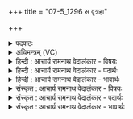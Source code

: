 +++
title = "07-5_1296 स वृत्रहा"

+++
<details><summary>पदपाठः</summary>

सः। वृ꣡त्र꣢हा। वृ꣣त्र। हा꣢। वृ꣡षा꣢꣯। सु꣣तः꣢। व꣣रिवोवि꣢त्। व꣣रिवः। वि꣢त्। अ꣡दा꣢꣯भ्यः। अ। दा꣣भ्यः। सो꣡मः꣢꣯। वा꣡ज꣢꣯म्। इ꣣व। असरत्। १२९६।
</details>

<details><summary>अधिमन्त्रम् (VC)</summary>

- पवमानः सोमः
- राहूगण आङ्गिरसः
- गायत्री
- षड्जः
</details>

<details><summary>हिन्दी : आचार्य रामनाथ वेदालंकार - विषयः</summary>

अगले मन्त्र में फिर परमात्मा का विषय है।
</details>

<details><summary>हिन्दी : आचार्य रामनाथ वेदालंकार - पदार्थः</summary>

पदार्थान्वयभाषाः -  (सः) वह (वृत्रहा) विघ्ननाशक, (वृषा) सुखवर्षी, (वरिवोवित्) ऐश्वर्य प्राप्त करानेवाला, (अदाभ्यः) अपराजेय, (सुतः) उपासना किया गया (सोमः) रस का खजाना परमेश्वर (असरत्) उपासकों को प्राप्त होता है, (वाजम् इव) जैसे कोई वीर युद्ध क्षेत्र को प्राप्त होता है ॥५॥ यहाँ उपमालङ्कार है ॥५॥
</details>

<details><summary>हिन्दी : आचार्य रामनाथ वेदालंकार - भावार्थः</summary>

भावार्थभाषाः -  जैसे कोई वीर सेनापति युद्धभूमि में पहुँच कर अपने पक्ष के योद्धाओं को विजय दिलाता है,वैसे ही परमेश्वर उपासकों के पास पहुँचकर उन्हें विजयोपहार देता है ॥५॥
</details>

<details><summary>संस्कृत : आचार्य रामनाथ वेदालंकार - विषयः</summary>

अथ पुनरपि परमात्मविषयमाह।
</details>

<details><summary>संस्कृत : आचार्य रामनाथ वेदालंकार - पदार्थः</summary>

पदार्थान्वयभाषाः -  (सः) असौ (वृत्रहा) विघ्नहन्ता, (वृषा) सुखवर्षकः, (वरिवोवित्) ऐश्वर्यस्य लम्भकः। [वरिवः इति धननाम। निघं० २।१०।] (अदाभ्यः) अपराजेयः, (सुतः) अभिषुतः, उपासितः (सोमः) रसनिधिः परमेश्वरः (असरत्) उपासकान् प्राप्नोति। कथम् ? (वाजम् इव) यथा कश्चित् वीरः समराङ्गणं प्राप्नोति तद्वत्। [वाज इति सङ्ग्रामनाम। निघं० २।१७] ॥५॥ अत्रोपमालङ्कारः ॥५॥
</details>

<details><summary>संस्कृत : आचार्य रामनाथ वेदालंकार - भावार्थः</summary>

भावार्थभाषाः -  यथा कश्चिद् वीरः सेनापतिर्युद्धभूमिं प्राप्य स्वपक्षीयान् योद्धॄन् विजयिनः करोति तथैव परमेश्वर उपासकान् प्राप्य तेभ्यो विजयोपहारं ददाति ॥५॥
</details>